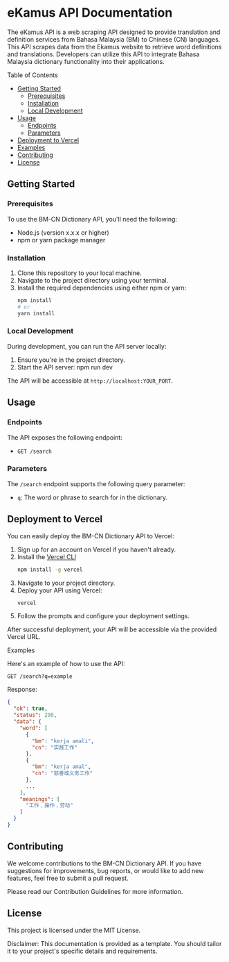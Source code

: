# eKamus API Documentation

The eKamus API is a web scraping API designed to provide translation and definition services from Bahasa Malaysia (BM) to Chinese (CN) languages. This API scrapes data from the Ekamus website to retrieve word definitions and translations. Developers can utilize this API to integrate Bahasa Malaysia dictionary functionality into their applications.

Table of Contents

- [Getting Started](#getting-started)
    - [Prerequisites](#prerequisites)
    - [Installation](#installation)
    - [Local Development](#local-development)
- [Usage](#usage)
    - [Endpoints](#endpoints)
    - [Parameters](#parameters)
- [Deployment to Vercel](#deployment-to-vercel)
- [Examples](#examples)
- [Contributing](#contributing)
- [License](#license)

## Getting Started

### Prerequisites

To use the BM-CN Dictionary API, you'll need the following:

- Node.js (version x.x.x or higher)
- npm or yarn package manager

### Installation

1. Clone this repository to your local machine.
2. Navigate to the project directory using your terminal.
3. Install the required dependencies using either npm or yarn:
   ```bash
   npm install
   # or
   yarn install
   ```

### Local Development

During development, you can run the API server locally:

1. Ensure you're in the project directory.
2. Start the API server:
   npm run dev

The API will be accessible at `http://localhost:YOUR_PORT`.

## Usage

### Endpoints

The API exposes the following endpoint:

- `GET /search`

### Parameters

The `/search` endpoint supports the following query parameter:

- `q`: The word or phrase to search for in the dictionary.

## Deployment to Vercel

You can easily deploy the BM-CN Dictionary API to Vercel:

1. Sign up for an account on Vercel if you haven't already.
2. Install the [Vercel CLI](https://vercel.com/download)
   ```bash
   npm install -g vercel
   ```
3. Navigate to your project directory.
4. Deploy your API using Vercel:
   ```bash
   vercel
   ```
5. Follow the prompts and configure your deployment settings.

After successful deployment, your API will be accessible via the provided Vercel URL.

Examples

Here's an example of how to use the API:

```http
GET /search?q=example
```

Response:
```json
{
  "ok": true,
  "status": 200,
  "data": {
    "word": [
      {
        "bm": "kerja amali",
        "cn": "实践工作"
      },
      {
        "bm": "kerja amal",
        "cn": "慈善或义务工作"
      },
      ...
    ],
    "meanings": [
      "工作﹐操作﹐劳动"
    ]
  }
}
```

## Contributing

We welcome contributions to the BM-CN Dictionary API. If you have suggestions for improvements, bug reports, or would like to add new features, feel free to submit a pull request.

Please read our Contribution Guidelines for more information.

## License

This project is licensed under the MIT License.


Disclaimer: This documentation is provided as a template. You should tailor it to your project's specific details and requirements.